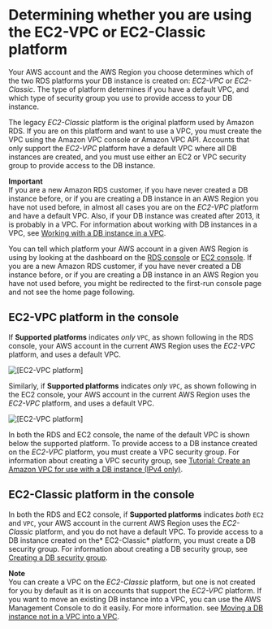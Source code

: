 # Determining whether you are using the EC2\-VPC or EC2\-Classic platform<a name="USER_VPC.FindDefaultVPC"></a>

Your AWS account and the AWS Region you choose determines which of the two RDS platforms your DB instance is created on: *EC2\-VPC* or *EC2\-Classic*\. The type of platform determines if you have a default VPC, and which type of security group you use to provide access to your DB instance\.

The legacy *EC2\-Classic* platform is the original platform used by Amazon RDS\. If you are on this platform and want to use a VPC, you must create the VPC using the Amazon VPC console or Amazon VPC API\. Accounts that only support the *EC2\-VPC* platform have a default VPC where all DB instances are created, and you must use either an EC2 or VPC security group to provide access to the DB instance\.

**Important**  
If you are a new Amazon RDS customer, if you have never created a DB instance before, or if you are creating a DB instance in an AWS Region you have not used before, in almost all cases you are on the *EC2\-VPC* platform and have a default VPC\. Also, if your DB instance was created after 2013, it is probably in a VPC\. For information about working with DB instances in a VPC, see [Working with a DB instance in a VPC](USER_VPC.WorkingWithRDSInstanceinaVPC.md)\.

You can tell which platform your AWS account in a given AWS Region is using by looking at the dashboard on the [RDS console](https://console.aws.amazon.com/rds/) or [EC2 console](https://console.aws.amazon.com/ec2/)\. If you are a new Amazon RDS customer, if you have never created a DB instance before, or if you are creating a DB instance in an AWS Region you have not used before, you might be redirected to the first\-run console page and not see the home page following\.

## EC2\-VPC platform in the console<a name="USER_VPC.FindDefaultVPC.EC2-VPC-Platform"></a>

If **Supported platforms** indicates *only* `VPC`, as shown following in the RDS console, your AWS account in the current AWS Region uses the *EC2\-VPC* platform, and uses a default VPC\.

![\[EC2-VPC platform\]](http://docs.aws.amazon.com/AmazonRDS/latest/UserGuide/images/RDS-GSG-VPC.png)

Similarly, if **Supported platforms** indicates *only* `VPC`, as shown following in the EC2 console, your AWS account in the current AWS Region uses the *EC2\-VPC* platform, and uses a default VPC\.

![\[EC2-VPC platform\]](http://docs.aws.amazon.com/AmazonRDS/latest/UserGuide/images/EC2-GSG-VPC.png)

In both the RDS and EC2 console, the name of the default VPC is shown below the supported platform\. To provide access to a DB instance created on the *EC2\-VPC* platform, you must create a VPC security group\. For information about creating a VPC security group, see [Tutorial: Create an Amazon VPC for use with a DB instance \(IPv4 only\)](CHAP_Tutorials.WebServerDB.CreateVPC.md)\.

## EC2\-Classic platform in the console<a name="USER_VPC.FindDefaultVPC.EC2-Classic-Platform"></a>

In both the RDS and EC2 console, if **Supported platforms** indicates *both* `EC2` and `VPC`, your AWS account in the current AWS Region uses the *EC2\-Classic* platform, and you do not have a default VPC\. To provide access to a DB instance created on the* EC2\-Classic* platform, you must create a DB security group\. For information about creating a DB security group, see [Creating a DB security group](USER_WorkingWithSecurityGroups.md#USER_WorkingWithSecurityGroups.Creating)\.

**Note**  
You can create a VPC on the *EC2\-Classic* platform, but one is not created for you by default as it is on accounts that support the *EC2\-VPC* platform\. 
If you want to move an existing DB instance into a VPC, you can use the AWS Management Console to do it easily\. For more information\. see [Moving a DB instance not in a VPC into a VPC](USER_VPC.Non-VPC2VPC.md)\. 
